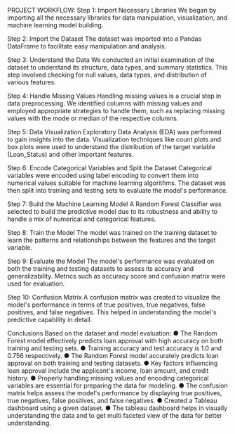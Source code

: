 PROJECT WORKFLOW:
Step 1: Import Necessary Libraries
We began by importing all the necessary libraries for data manipulation, visualization, and machine learning model building.

Step 2: Import the Dataset
The dataset was imported into a Pandas DataFrame to facilitate easy manipulation and analysis.

Step 3: Understand the Data
We conducted an initial examination of the dataset to understand its structure, data types, and summary statistics. This step involved checking for null values, data types, and distribution of various features.

Step 4: Handle Missing Values
Handling missing values is a crucial step in data preprocessing. We identified columns with missing values and employed appropriate strategies to handle them, such as replacing missing values with the mode or median of the respective columns.

Step 5: Data Visualization
Exploratory Data Analysis (EDA) was performed to gain insights into the data. Visualization techniques like count plots and box plots were used to understand the distribution of the target variable (Loan_Status) and other important features.

Step 6: Encode Categorical Variables and Split the Dataset
Categorical variables were encoded using label encoding to convert them into numerical values suitable for machine learning algorithms. The dataset was then split into training and testing sets to evaluate the model's performance.

Step 7: Build the Machine Learning Model
A Random Forest Classifier was selected to build the predictive model due to its robustness and ability to handle a mix of numerical and categorical features.

Step 8: Train the Model
The model was trained on the training dataset to learn the patterns and relationships between the features and the target variable.

Step 9: Evaluate the Model
The model's performance was evaluated on both the training and testing datasets to assess its accuracy and generalizability. Metrics such as accuracy score and confusion matrix were used for evaluation.

Step 10: Confusion Matrix
A confusion matrix was created to visualize the model's performance in terms of true positives, true negatives, false positives, and false negatives. This helped in understanding the model's predictive capability in detail.

Conclusions
Based on the dataset and model evaluation:
●	The Random Forest model effectively predicts loan approval with high accuracy on both training and testing sets.
●	Training accuracy and test accuracy is 1.0 and 0.756 respectively. 
●	The Random Forest model accurately predicts loan approval on both training and testing datasets.
●	 Key factors influencing loan approval include the applicant's income, loan amount, and credit history. 
●	Properly handling missing values and encoding categorical variables are essential for preparing the data for modeling. 
●	The confusion matrix helps assess the model's performance by displaying true positives, true negatives, false positives, and false negatives. 
●	Created a Tableau dashboard using a given dataset.
●	The tableau dashboard helps in visually understanding the data and to get multi faceted view of the data for better understanding. 


